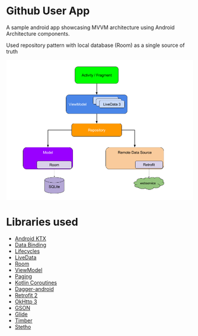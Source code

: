 # Github User App


A sample android app showcasing MVVM architecture using Android
Architecture components.

Used repository pattern with local database (Room) as a single source of
truth

![](screenshots/guide-to-app-architecture.png )


# **Libraries used**


* [Android KTX][2]
 * [Data Binding][11]
  * [Lifecycles][12]
  * [LiveData][13]
  * [Room][16]
  * [ViewModel][17]
  * [Paging][19]
  * [Kotlin Coroutines][91]
  * [Dagger-android][92]
  * [Retrofit 2][93]
  * [OkHttp 3][94]
  * [GSON][95]
  * [Glide][90]
  * [Timber][96]
  * [Stetho][97]



[2]: https://developer.android.com/kotlin/ktx
[11]: https://developer.android.com/topic/libraries/data-binding/
[12]: https://developer.android.com/topic/libraries/architecture/lifecycle
[13]: https://developer.android.com/topic/libraries/architecture/livedata
[16]: https://developer.android.com/topic/libraries/architecture/room
[17]: https://developer.android.com/topic/libraries/architecture/viewmodel
[19]: https://developer.android.com/topic/libraries/architecture/paging
[90]: https://bumptech.github.io/glide/
[91]: https://kotlinlang.org/docs/reference/coroutines-overview.html
[92]: https://dagger.dev/android
[93]: https://square.github.io/retrofit/
[94]: https://square.github.io/okhttp/
[95]: https://github.com/google/gson
[96]: https://github.com/JakeWharton/timber
[97]: http://facebook.github.io/stetho/
[97]: http://facebook.github.io/stetho/
